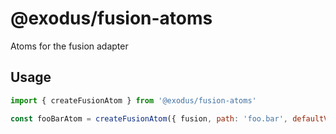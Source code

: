 # @exodus/fusion-atoms

Atoms for the fusion adapter

## Usage

```js
import { createFusionAtom } from '@exodus/fusion-atoms'

const fooBarAtom = createFusionAtom({ fusion, path: 'foo.bar', defaultValue: 42 })
```
